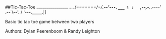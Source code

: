 ##Tic-Tac-Toe
    ________________        _
    \__(=======/_=_/____.--'-`--.___
              \ \   `,--,-.___.----'
            .--`\\--'../
           '---._____.|]

Basic tic tac toe game between two players

Authors: Dylan Peerenboom & Randy Leighton
